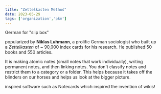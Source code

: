 ```yaml
---
title: "Zettelkasten Method"
date: 2023-05-29
tags: ['organization','pkm']
---
```


German for "slip box"

popularized by **Niklas Luhmann**, a prolific German sociologist who built up a _Zettelkasten_ of ~ 90,000 index cards for his research. He published 50 books and 550 articles.

It is making atomic notes (small notes that work individually), writing permanent notes, and then linking notes. You don't classify notes and restrict them to a category or a folder. This helps because it takes off the  blinders on our horses and helps us look at the bigger picture. 

inspired software such as Notecards which inspired the invention of wikis!

